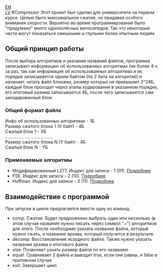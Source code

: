 [EN](README.md)    
[LV](README_LV.md)
#Compressor
Этот проект был сделан для университета на первом курсе. Целью было максимальное
сжатие, не придавая особого внимания скорости. Вероятно во время программирования 
было "придумано" много одноколёсных велосипедов. Так что некоторые части могут 
показаться смешными и глупыми более опытным людям.

## Общий принцип работы 
После выбора алгоритмов и указания названий файлов, программа записывает 
информацию об использованных алгоритмах (не более 4-х за раз, так как 
информация об использованных алгоритмах и их порядке записывается одним 
байтом (по 2 бита на алгоритм)) и начинает читать файл блоками, 
размер которых не превышает 2^24Б, каждый блок проходит через этапы 
кодирования в указанном порядке, его итоговый размер записывается 4Б, 
после чего записывается сам закодированный блок

### Общий формат файла
Инфо об использованных алгоритмах - 1Б <br>
Размер сжатого блока 1 (Х байт)   - 4Б <br>
Сжатый блок 1                     - ХБ <br>
...................................... <br>
Размер сжатого блока N (Y байт)   - 4Б <br>
Сжатый блок N                     - YБ <br>

### Применяемые алгоритмы
- Модифицированный LZ77. Индекс для записи - 1 (01). [Подробнее](src/project/docs/LZ_RU.md)
- FSE. Индекс для записи - 2 (10). [Подробнее](src/project/docs/FSE_RU.md)
- Huffman. Индекс для записи - 3 (11). [Подробнее](src/project/docs/HUFFMAN_RU.md)


## Взаимодействие с программой
При запуске в цикле предлагается ввести одну из команд:
- comp: Сжатие. Будет предложенно выбрать один или несколько (в этом случае 
  названия нужно писать через символ "+") алгоритмов для этого. После необходимо 
  указать название файла, который нужно сжать, и название архива, который 
  получится в результате.
- decomp: Восстановление исходного файла. Также нужно указать названия архива
  и итогового файла 
- size: Позволяет узнать размер файла по его названию
- equal: Сравнивает 2 файла и выводит true, если они равны, и false в противном
  случае
- exit: Завершает цикл